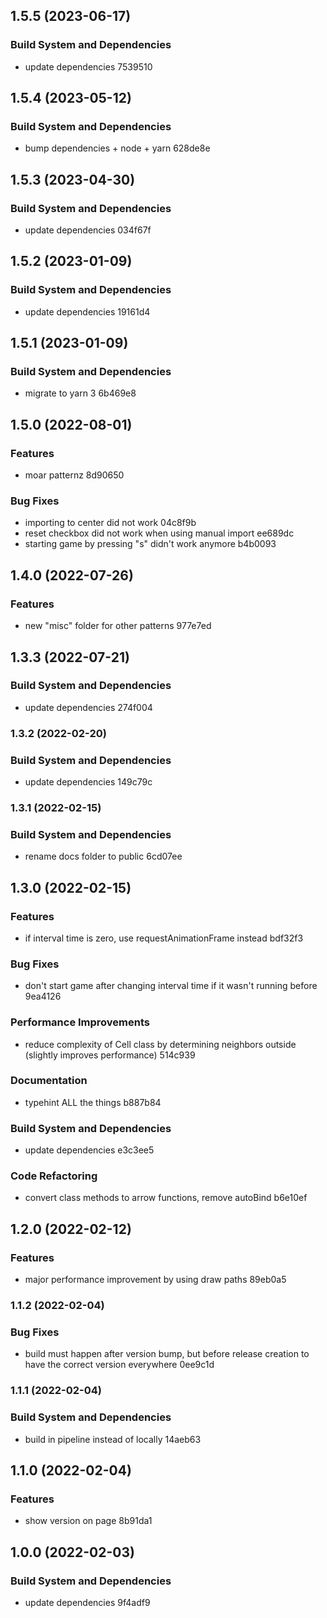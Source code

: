 ## 1.5.5 (2023-06-17)


### Build System and Dependencies

* update dependencies 7539510

## 1.5.4 (2023-05-12)


### Build System and Dependencies

* bump dependencies + node + yarn 628de8e

## 1.5.3 (2023-04-30)


### Build System and Dependencies

* update dependencies 034f67f

## 1.5.2 (2023-01-09)


### Build System and Dependencies

* update dependencies 19161d4

## 1.5.1 (2023-01-09)


### Build System and Dependencies

* migrate to yarn 3 6b469e8

## 1.5.0 (2022-08-01)


### Features

* moar patternz 8d90650


### Bug Fixes

* importing to center did not work 04c8f9b
* reset checkbox did not work when using manual import ee689dc
* starting game by pressing "s" didn't work anymore b4b0093

## 1.4.0 (2022-07-26)


### Features

* new "misc" folder for other patterns 977e7ed

## 1.3.3 (2022-07-21)


### Build System and Dependencies

* update dependencies 274f004

### 1.3.2 (2022-02-20)

### Build System and Dependencies

- update dependencies 149c79c

### 1.3.1 (2022-02-15)

### Build System and Dependencies

- rename docs folder to public 6cd07ee

## 1.3.0 (2022-02-15)

### Features

- if interval time is zero, use requestAnimationFrame instead bdf32f3

### Bug Fixes

- don't start game after changing interval time if it wasn't running before 9ea4126

### Performance Improvements

- reduce complexity of Cell class by determining neighbors outside (slightly improves performance) 514c939

### Documentation

- typehint ALL the things b887b84

### Build System and Dependencies

- update dependencies e3c3ee5

### Code Refactoring

- convert class methods to arrow functions, remove autoBind b6e10ef

## 1.2.0 (2022-02-12)

### Features

- major performance improvement by using draw paths 89eb0a5

### 1.1.2 (2022-02-04)

### Bug Fixes

- build must happen after version bump, but before release creation to have the correct version everywhere 0ee9c1d

### 1.1.1 (2022-02-04)

### Build System and Dependencies

- build in pipeline instead of locally 14aeb63

## 1.1.0 (2022-02-04)

### Features

- show version on page 8b91da1

## 1.0.0 (2022-02-03)

### Build System and Dependencies

- update dependencies 9f4adf9
